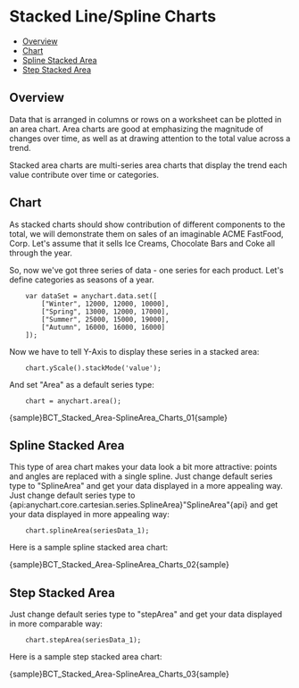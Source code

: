 # Stacked Line/Spline Charts

 * [Overview](#overview)
 * [Chart](#chart)
 * [Spline Stacked Area](#spline_stacked_area)
 * [Step Stacked Area](#step_stacked_area)

## Overview
Data that is arranged in columns or rows on a worksheet can be plotted in an area chart. Area charts are good at emphasizing the magnitude of changes over time, as well as at drawing attention to the total value across a trend.
  
Stacked area charts are multi-series area charts that display the trend  each value contribute over time or categories.

## Chart

As stacked charts should show contribution of different components to the total, we will demonstrate them on sales of an imaginable ACME FastFood, Corp. Let's assume that it sells Ice Creams, Chocolate Bars and Coke all through the year.
  
So, now we've got three series of data - one series for each product. Let's define categories as seasons of a year.

```
    var dataSet = anychart.data.set([
        ["Winter", 12000, 12000, 10000],
        ["Spring", 13000, 12000, 17000],
        ["Summer", 25000, 15000, 19000],
        ["Autumn", 16000, 16000, 16000]
    ]);
```

Now we have to tell Y-Axis to display these series in a stacked area:

```
    chart.yScale().stackMode('value');
```

And set "Area" as a default series type:

```
    chart = anychart.area();
```

{sample}BCT_Stacked\_Area-SplineArea\_Charts\_01{sample}

## Spline Stacked Area

This type of area chart makes your data look a bit more attractive: points and angles are replaced with a single spline. Just change default series type to "SplineArea" and get your data displayed in a more appealing way.
Just change default series type to {api:anychart.core.cartesian.series.SplineArea}"SplineArea"{api} and get your data displayed in more appealing way:

```
    chart.splineArea(seriesData_1);
```
<!--Also, let's add area tooltips and make them more informative, to that we will change their format:

XML Syntax
XML Code
Plain code
01
<area_series>
02
  <tooltip_settings enabled="true">
03
    <format><![CDATA[{%SeriesName} - {%Value}$ - {%YPercentOfCategory}{numDecimals:2}%]]></format>
04
  </tooltip_settings>
05
</area_series>-->
Here is a sample spline stacked area chart:

{sample}BCT_Stacked\_Area-SplineArea\_Charts\_02{sample}

## Step Stacked Area

Just change default series type to "stepArea" and get your data displayed in more comparable way:

```
    chart.stepArea(seriesData_1);
```

Here is a sample step stacked area chart:

{sample}BCT_Stacked\_Area-SplineArea\_Charts\_03{sample}